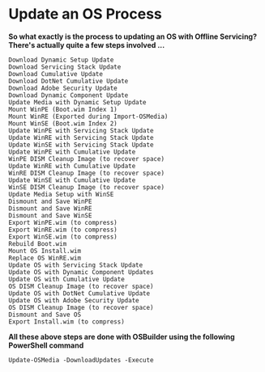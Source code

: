# Update an OS Process

**So what exactly is the process to updating an OS with Offline Servicing?  There's actually quite a few steps involved ...**

```text
Download Dynamic Setup Update
Download Servicing Stack Update
Download Cumulative Update
Download DotNet Cumulative Update
Download Adobe Security Update
Download Dynamic Component Update
Update Media with Dynamic Setup Update
Mount WinPE (Boot.wim Index 1)
Mount WinRE (Exported during Import-OSMedia)
Mount WinSE (Boot.wim Index 2)
Update WinPE with Servicing Stack Update
Update WinRE with Servicing Stack Update
Update WinSE with Servicing Stack Update
Update WinPE with Cumulative Update
WinPE DISM Cleanup Image (to recover space)
Update WinRE with Cumulative Update
WinRE DISM Cleanup Image (to recover space)
Update WinSE with Cumulative Update
WinSE DISM Cleanup Image (to recover space)
Update Media Setup with WinSE
Dismount and Save WinPE
Dismount and Save WinRE
Dismount and Save WinSE
Export WinPE.wim (to compress)
Export WinRE.wim (to compress)
Export WinSE.wim (to compress)
Rebuild Boot.wim
Mount OS Install.wim
Replace OS WinRE.wim
Update OS with Servicing Stack Update
Update OS with Dynamic Component Updates
Update OS with Cumulative Update
OS DISM Cleanup Image (to recover space)
Update OS with DotNet Cumulative Update
Update OS with Adobe Security Update
OS DISM Cleanup Image (to recover space)
Dismount and Save OS
Export Install.wim (to compress)
```

**All these above steps are done with OSBuilder using the following PowerShell command**

```text
Update-OSMedia -DownloadUpdates -Execute
```

